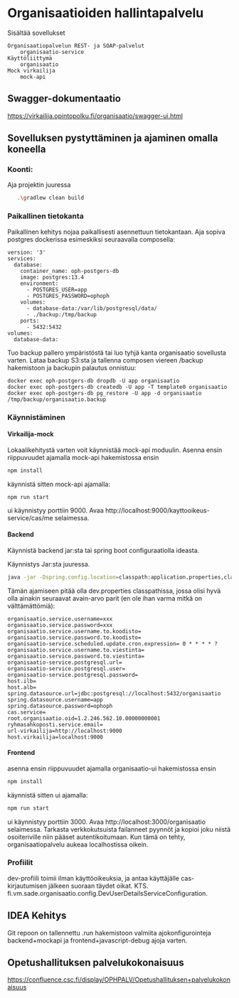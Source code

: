 # Organisaatioiden hallintapalvelu

Sisältää sovellukset

    Organisaatiopalvelun REST- ja SOAP-palvelut
        organisaatio-service
    Käyttöliittymä
        organisaatio
    Mock virkailija
        mock-api
 


## Swagger-dokumentaatio

https://virkailija.opintopolku.fi/organisaatio/swagger-ui.html


## Sovelluksen pystyttäminen ja ajaminen omalla koneella

### Koonti: 

Aja projektin juuressa

``` bash
   .\gradlew clean build
```
### Paikallinen tietokanta
Paikallinen kehitys nojaa paikallisesti asennettuun tietokantaan. Aja sopiva postgres dockerissa esimeskiksi seuraavalla composella:
```
version: '3'
services:
  database:
    container_name: oph-postgers-db
    image: postgres:13.4
    environment:
      - POSTGRES_USER=app
      - POSTGRES_PASSWORD=ophoph
    volumes:
      - database-data:/var/lib/postgresql/data/
      - ./backup:/tmp/backup
    ports:
      - 5432:5432
volumes:
  database-data:
```
Tuo backup pallero ympäristöstä tai luo tyhjä kanta organisaatio sovellusta varten. Lataa backup S3:sta ja tallenna composen viereen /backup hakemistoon ja backupin palautus onnistuu:
```
docker exec oph-postgers-db dropdb -U app organisaatio
docker exec oph-postgers-db createdb -U app -T template0 organisaatio
docker exec oph-postgers-db pg_restore -U app -d organisaatio /tmp/backup/organisaatio.backup
```

### Käynnistäminen
#### Virkailija-mock
Lokaalikehitystä varten voit käynnistää mock-api moduulin.
Asenna ensin riippuvuudet ajamalla mock-api hakemistossa ensin
``` bash
npm install
```
käynnistä sitten mock-api ajamalla:
``` bash
npm run start
```
ui käynnistyy porttiin 9000. Avaa http://localhost:9000/kayttooikeus-service/cas/me selaimessa.
#### Backend
Käynnistä backend jar:sta tai spring boot configuraatiolla ideasta.

Käynnistys Jar:sta juuressa.
``` bash
java -jar -Dspring.config.location=classpath:application.properties,classpath:dev.properties -Dspring.profiles.active=dev ./organisaatio-service/build/libs/organisaatio-service.jar 
```
Tämän ajamiseen pitää olla dev.properties classpathissa, jossa olisi hyvä olla ainakin seuraavat avain-arvo parit (en ole ihan varma mitkä on välttämättömiä):
```
organisaatio.service.username=xxx
organisaatio.service.password=xxx
organisaatio.service.username.to.koodisto=
organisaatio.service.password.to.koodisto=
organisaatio-service.scheduled.update.cron.expression= 0 * * * * ?
organisaatio.service.username.to.viestinta=
organisaatio.service.password.to.viestinta=
organisaatio-service.postgresql.url=
organisaatio-service.postgresql.user=
organisaatio-service.postgresql.password=
host.ilb=
host.alb=
spring.datasource.url=jdbc:postgresql://localhost:5432/organisaatio
spring.datasource.username=app
spring.datasource.password=ophoph
cas.service=
root.organisaatio.oid=1.2.246.562.10.00000000001
ryhmasahkoposti.service.email=
url-virkailija=http://localhost:9000
host.virkailija=localhost:9000
```

#### Frontend
asenna ensin riippuvuudet ajamalla organisaatio-ui hakemistossa ensin
``` bash
npm install
```
käynnistä sitten ui ajamalla:
``` bash
npm run start
```
ui käynnistyy porttiin 3000. Avaa http://localhost:3000/organisaatio selaimessa. Tarkasta verkkokutsuista failanneet pyynnöt ja kopioi joku niistä osoiteriville niin pääset autentikoitumaan.
Kun tämä on tehty, organisaatiopalvelu aukeaa localhostissa oikein.
### Profiilit
dev-profiili toimii ilman käyttöoikeuksia, ja antaa käyttäjälle cas-kirjautumisen jälkeen suoraan täydet oikat. KTS. fi.vm.sade.organisaatio.config.DevUserDetailsServiceConfiguration.

## IDEA Kehitys
Git repoon on tallennettu .run hakemistoon valmiita ajokonfigurointeja backend+mockapi ja frontend+javascript-debug ajoja varten.
       
## Opetushallituksen palvelukokonaisuus
https://confluence.csc.fi/display/OPHPALV/Opetushallituksen+palvelukokonaisuus
